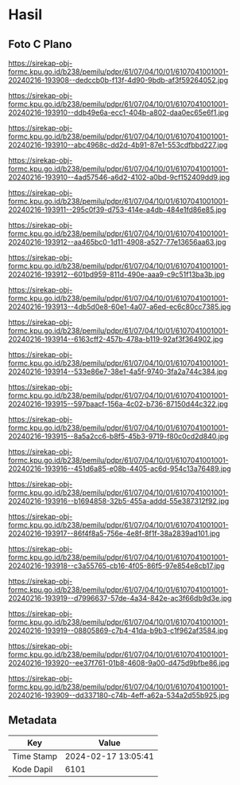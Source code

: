 # Hasil

## Foto C Plano

https://sirekap-obj-formc.kpu.go.id/b238/pemilu/pdpr/61/07/04/10/01/6107041001001-20240216-193908--dedccb0b-f13f-4d90-9bdb-af3f59264052.jpg

https://sirekap-obj-formc.kpu.go.id/b238/pemilu/pdpr/61/07/04/10/01/6107041001001-20240216-193910--ddb49e6a-ecc1-404b-a802-daa0ec65e6f1.jpg

https://sirekap-obj-formc.kpu.go.id/b238/pemilu/pdpr/61/07/04/10/01/6107041001001-20240216-193910--abc4968c-dd2d-4b91-87e1-553cdfbbd227.jpg

https://sirekap-obj-formc.kpu.go.id/b238/pemilu/pdpr/61/07/04/10/01/6107041001001-20240216-193910--4ad57546-a6d2-4102-a0bd-9cf152409dd9.jpg

https://sirekap-obj-formc.kpu.go.id/b238/pemilu/pdpr/61/07/04/10/01/6107041001001-20240216-193911--295c0f39-d753-414e-a4db-484e1fd86e85.jpg

https://sirekap-obj-formc.kpu.go.id/b238/pemilu/pdpr/61/07/04/10/01/6107041001001-20240216-193912--aa465bc0-1d11-4908-a527-77e13656aa63.jpg

https://sirekap-obj-formc.kpu.go.id/b238/pemilu/pdpr/61/07/04/10/01/6107041001001-20240216-193912--601bd959-811d-490e-aaa9-c9c51f13ba3b.jpg

https://sirekap-obj-formc.kpu.go.id/b238/pemilu/pdpr/61/07/04/10/01/6107041001001-20240216-193913--4db5d0e8-60e1-4a07-a6ed-ec6c80cc7385.jpg

https://sirekap-obj-formc.kpu.go.id/b238/pemilu/pdpr/61/07/04/10/01/6107041001001-20240216-193914--6163cff2-457b-478a-b119-92af3f364902.jpg

https://sirekap-obj-formc.kpu.go.id/b238/pemilu/pdpr/61/07/04/10/01/6107041001001-20240216-193914--533e86e7-38e1-4a5f-9740-3fa2a744c384.jpg

https://sirekap-obj-formc.kpu.go.id/b238/pemilu/pdpr/61/07/04/10/01/6107041001001-20240216-193915--597baacf-156a-4c02-b736-87150d44c322.jpg

https://sirekap-obj-formc.kpu.go.id/b238/pemilu/pdpr/61/07/04/10/01/6107041001001-20240216-193915--8a5a2cc6-b8f5-45b3-9719-f80c0cd2d840.jpg

https://sirekap-obj-formc.kpu.go.id/b238/pemilu/pdpr/61/07/04/10/01/6107041001001-20240216-193916--451d6a85-e08b-4405-ac6d-954c13a76489.jpg

https://sirekap-obj-formc.kpu.go.id/b238/pemilu/pdpr/61/07/04/10/01/6107041001001-20240216-193916--b1694858-32b5-455a-addd-55e387312f92.jpg

https://sirekap-obj-formc.kpu.go.id/b238/pemilu/pdpr/61/07/04/10/01/6107041001001-20240216-193917--86f4f8a5-756e-4e8f-8f1f-38a2839ad101.jpg

https://sirekap-obj-formc.kpu.go.id/b238/pemilu/pdpr/61/07/04/10/01/6107041001001-20240216-193918--c3a55765-cb16-4f05-86f5-97e854e8cb17.jpg

https://sirekap-obj-formc.kpu.go.id/b238/pemilu/pdpr/61/07/04/10/01/6107041001001-20240216-193919--d7996637-57de-4a34-842e-ac3f66db9d3e.jpg

https://sirekap-obj-formc.kpu.go.id/b238/pemilu/pdpr/61/07/04/10/01/6107041001001-20240216-193919--08805869-c7b4-41da-b9b3-c1f962af3584.jpg

https://sirekap-obj-formc.kpu.go.id/b238/pemilu/pdpr/61/07/04/10/01/6107041001001-20240216-193920--ee37f761-01b8-4608-9a00-d475d9bfbe86.jpg

https://sirekap-obj-formc.kpu.go.id/b238/pemilu/pdpr/61/07/04/10/01/6107041001001-20240216-193909--dd337180-c74b-4eff-a62a-534a2d55b925.jpg


## Metadata

| Key        | Value               |
| ---------- | ------------------- |
| Time Stamp | 2024-02-17 13:05:41 |
| Kode Dapil | 6101                |




